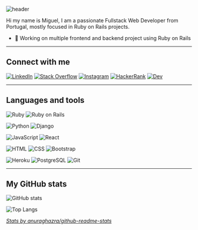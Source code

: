 <!-- markdownlint-disable-next-line MD041 -->
![header](https://capsule-render.vercel.app/api?type=waving&color=auto&text=Hello%20World!&fontSize=40&fontColor=ffffff)

Hi my name is Miguel, I am a passionate Fullstack Web Developer from Portugal, mostly focused in Ruby on Rails projects.

- 🔭 Working on multiple frontend and backend project using Ruby on Rails

---

## Connect with me

[![LinkedIn][linkedin_img]][linkedin] [![Stack Overflow][stack_overflow_img]][stack_overflow] [![Instagram][instagram_img]][instagram] [![HackerRank][hacker_rank_img]][hacker_rank] [![Dev][dev_img]][dev]

---

## Languages and tools

![Ruby][ruby_img] ![Ruby on Rails][ruby_on_rails_img]

![Python][python_img] ![Django][django_img]

![JavaScript][javascript_img] ![React][react_img]

![HTML][html_img] ![CSS][css_img] ![Bootstrap][bootstrap_img]

![Heroku][heroku_img] ![PostgreSQL][postgresql] ![Git][git_img]

---

## My GitHub stats

![GitHub stats][github_stats]

![Top Langs][top_langs_img]

[*Stats by anuraghazra/github-readme-stats*](https://github.com/anuraghazra/github-readme-stats)

<!-- references -->
[linkedin]: https://www.linkedin.com/in/jmschp/ "LinkedIn"
[stack_overflow]: https://stackoverflow.com/users/13783004/miguel-hargreaves-pimenta "Stack Overflow"
[instagram]: https://www.instagram.com/jmschp/ "Instagram"
[hacker_rank]: https://www.hackerrank.com/jmschp "HackerRank"
[dev]: https://dev.to/jmschp "Dev"

<!-- img references -->
[linkedin_img]: https://img.shields.io/badge/-LinkedIn-0B66C2?style=for-the-badge&logo=linkedin "LinkedIn"
[stack_overflow_img]: https://img.shields.io/badge/-Stack%20Overflow-F2720C?style=for-the-badge&logo=stackoverflow&logoColor=ffffff "Stack Overflow"
[instagram_img]: https://img.shields.io/badge/-Instagram-E1306C?style=for-the-badge&logo=instagram&logoColor=ffffff "Instagram"
[hacker_rank_img]: https://img.shields.io/badge/-Hacker%20Rank-2EC866?style=for-the-badge&logo=hackerrank&logoColor=ffffff "HackerRank"
[dev_img]: https://img.shields.io/badge/-dev-363D44?style=for-the-badge&logo=dev.to "Dev"
[ruby_img]: https://img.shields.io/badge/-ruby-ffffff?style=for-the-badge&logo=ruby&logoColor=CC342D "Ruby"
[ruby_on_rails_img]: https://img.shields.io/badge/-rubyonrails-ffffff?style=for-the-badge&logo=rubyonrails&logoColor=C52F24 "Ruby on Rails"
[python_img]: https://img.shields.io/badge/-python-ffffff?style=for-the-badge&logo=python "Python"
[django_img]: https://img.shields.io/badge/-django-ffffff?style=for-the-badge&logo=django&logoColor=50BE95 "Django"
[javascript_img]: https://img.shields.io/badge/-javascript-ffffff?style=for-the-badge&logo=javascript "JavaScript"
[react_img]: https://img.shields.io/badge/-React-ffffff?style=for-the-badge&logo=react "React"
[html_img]: https://img.shields.io/badge/-html-ffffff?style=for-the-badge&logo=html5 "HTML"
[css_img]: https://img.shields.io/badge/-css-ffffff?style=for-the-badge&logo=css3&logoColor=264DE4 "CSS"
[bootstrap_img]: https://img.shields.io/badge/-bootstrap-ffffff?style=for-the-badge&logo=bootstrap "Bootstrap"
[heroku_img]: https://img.shields.io/badge/-heroku-ffffff?style=for-the-badge&logo=heroku&logoColor=79589F "Heroku"
[postgresql]: https://img.shields.io/badge/-PostgreSQL-ffffff?style=for-the-badge&logo=postgresql "PostgreSQL"
[git_img]: https://img.shields.io/badge/-git-ffffff?style=for-the-badge&logo=git "Git"
[github_stats]: https://github-readme-stats.vercel.app/api?username=jmschp&show_icons=true&hide_border=true&include_all_commits=true&count_private=true&theme=radical "jmschp GitHub Stats"
[top_langs_img]: https://github-readme-stats.vercel.app/api/top-langs/?username=jmschp&layout=compact&langs_count=8&hide_border=true&theme=radical "jmschp Top Lang"
